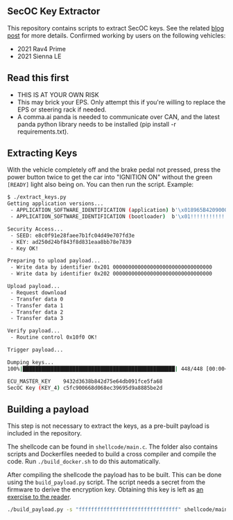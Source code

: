 ## SecOC Key Extractor

This repository contains scripts to extract SecOC keys. See the related [blog post](https://icanhack.nl/blog/secoc-key-extraction/) for more details. Confirmed working by users on the following vehicles:
 - 2021 Rav4 Prime
 - 2021 Sienna LE


## Read this first
 - THIS IS AT YOUR OWN RISK
 - This may brick your EPS. Only attempt this if you're willing to replace the EPS or steering rack if needed.
 - A comma.ai panda is needed to communicate over CAN, and the latest panda python library needs to be installed (pip install -r requirements.txt).

## Extracting Keys

With the vehicle completely off and the brake pedal not pressed, press the power button twice to get the car into "IGNITION ON" without the green `[READY]` light also being on. You can then run the script. Example:

```bash
$ ./extract_keys.py
Getting application versions...
 - APPLICATION_SOFTWARE_IDENTIFICATION (application) b'\x018965B4209000\x00\x00\x00\x00'
 - APPLICATION_SOFTWARE_IDENTIFICATION (bootloader)  b'\x01!!!!!!!!!!!!!!!!'

Security Access...
 - SEED: e8c0f91e28faee7b1fc04d49e707fd3e
 - KEY: ad250d24bf843f8d831eaa8bb78e7839
 - Key OK!

Preparing to upload payload...
 - Write data by identifier 0x201 00000000000000000000000000000000
 - Write data by identifier 0x202 00000000000000000000000000000000

Upload payload...
 - Request download
 - Transfer data 0
 - Transfer data 1
 - Transfer data 2
 - Transfer data 3

Verify payload...
 - Routine control 0x10f0 OK!

Trigger payload...

Dumping keys...
100%|█████████████████████████████████████████████████| 448/448 [00:00<00:00, 15230.75it/s]

ECU_MASTER_KEY    9432d3638b842d75e64db091fce5fa68
SecOC Key (KEY_4) c5fc900668d068ec39695d9a8885be2d
```


## Building a payload
This step is not necessary to extract the keys, as a pre-built payload is included in the repository.

The shellcode can be found in `shellcode/main.c`. The folder also contains scripts and Dockerfiles needed to build a cross compiler and compile the code. Run `./build_docker.sh` to do this automatically.

After compiling the shellcode the payload has to be built. This can be done using the `build_payload.py` script. The script needs a secret from the firmware to derive the encryption key. Obtaining this key is left as [an exercise to the reader](https://icanhack.nl/blog/rh850-glitch/).

```bash
./build_payload.py -s "ffffffffffffffffffffffffffffffff" shellcode/main.bin
```
